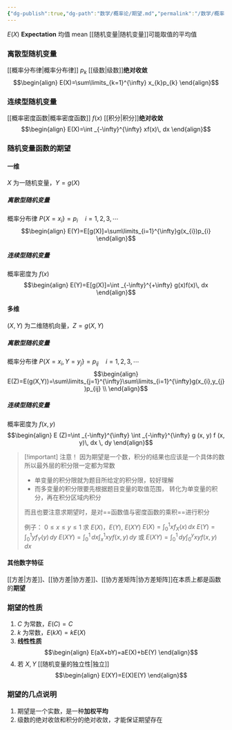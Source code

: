 ```yaml
---
{"dg-publish":true,"dg-path":"数学/概率论/期望.md","permalink":"/数学/概率论/期望/","dgPassFrontmatter":true,"noteIcon":"","created":"2024-04-27T12:49:40.001+08:00","updated":"2024-05-18T14:19:21.016+08:00"}
---
```


$E(X)$
**Expectation**     均值 mean
[[随机变量\|随机变量]]可能取值的平均值
### 离散型随机变量
[[概率分布律\|概率分布律]]   $p_{k}$
[[级数\|级数]]**绝对收敛**
$$\begin{align}
E(X)=\sum\limits_{k=1}^{\infty} x_{k}p_{k}
\end{align}$$
### 连续型随机变量
[[概率密度函数\|概率密度函数]]  $f(x)$
[[积分\|积分]]**绝对收敛**
$$\begin{align}
E(X)=\int _{-\infty}^{\infty} xf(x)\, dx 
\end{align}$$
### 随机变量函数的期望
#### 一维
$X$ 为一随机变量，$Y=g(X)$
##### 离散型随机变量
概率分布律 $P\left\{X=x_{i} \right\}=p_{i}\quad i=1,2,3,\cdots$
$$\begin{align}
E(Y)=E[g(X)]=\sum\limits_{i=1}^{\infty}g(x_{i})p_{i}
\end{align}$$
##### 连续型随机变量
概率密度为 $f(x)$
$$\begin{align}
E(Y)=E[g(X)]=\int _{-\infty}^{+\infty} g(x)f(x)\, dx 
\end{align}$$
#### 多维
$(X,Y)$ 为二维随机向量，$Z=g(X,Y)$
##### 离散型随机变量
概率分布律 $P\left\{X=x_{i},Y=y_{j} \right\}=p_{ij}\quad i=1,2,3,\cdots$
$$\begin{align}
E(Z)=E(g(X,Y))=\sum\limits_{j=1}^{\infty}\sum\limits_{i=1}^{\infty}g(x_{i},y_{j})p_{ij} \\
\end{align}$$
##### 连续型随机变量
概率密度为 $f(x,y)$
$$\begin{align}
 E (Z)=\int _{-\infty}^{\infty} \int _{-\infty}^{\infty} g (x, y) f (x, y)\, dx \, dy 
\end{align}$$

>[!important] 注意！
>因为期望是一个数，积分的结果也应该是一个具体的数
>所以最外层的积分限一定都为常数
>- 单变量的积分限就为题目所给定的积分限，较好理解
>- 而多变量的积分限要先根据题目变量的取值范围，
>	转化为单变量的积分，再在积分区域内积分
>	
>而且也要注意求期望时，是对==函数值与密度函数的乘积==进行积分
>
>例子：
>	$0\leq x\leq y\leq 1$
>	求 $E(X)$，$E(Y)$, $E(XY)$
>	$E(X)=\int _{0}^{1} xf_{X}(x) \, dx$
>	$E(Y)=\int _{0}^{1} yf_{Y}(y) \, dy$
>	$E(XY)=\int _{0}^{1} \, dx \int _{x}^{1} xyf(x,y)\, dy$ 或
>	$E(XY)=\int _{0}^{1} \, dy \int _{0}^{y} xyf(x,y)\, dx$

#### 其他数字特征
[[方差\|方差]]、[[协方差\|协方差]]、[[协方差矩阵\|协方差矩阵]]在本质上都是函数的**期望**

### 期望的性质
1.  $C$ 为常数，$E(C)=C$
2. $k$ 为常数，$E(kX)=kE(X)$
3.  **线性性质**
$$\begin{align}
E(aX+bY)=aE(X)+bE(Y)
\end{align}$$
4. 若 $X,Y$ [[随机变量的独立性\|独立]]
$$\begin{align}
E(XY)=E(X)E(Y)
\end{align}$$


### 期望的几点说明
1. 期望是一个实数，是一种**加权平均**
2. 级数的绝对收敛和积分的绝对收敛，才能保证期望存在

